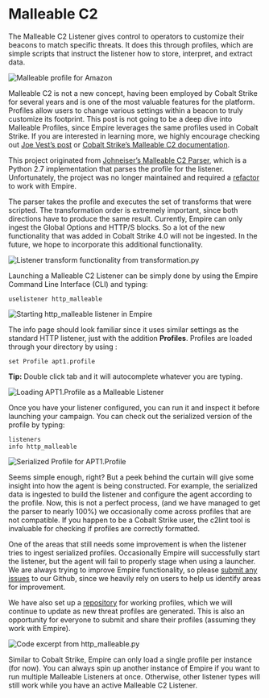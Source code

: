 # Malleable C2

The Malleable C2 Listener gives control to operators to customize their beacons to match specific threats. It does this through profiles, which are simple scripts that instruct the listener how to store, interpret, and extract data.

![Malleable profile for Amazon](../.gitbook/assets/image%20%282%29.png)

Malleable C2 is not a new concept, having been employed by Cobalt Strike for several years and is one of the most valuable features for the platform. Profiles allow users to change various settings within a beacon to truly customize its footprint. This post is not going to be a deep dive into Malleable Profiles, since Empire leverages the same profiles used in Cobalt Strike. If you are interested in learning more, we highly encourage checking out [Joe Vest’s post](https://posts.specterops.io/a-deep-dive-into-cobalt-strike-malleable-c2-6660e33b0e0b) or [Cobalt Strike’s Malleable C2 documentation](https://www.cobaltstrike.com/help-malleable-c2).

This project originated from [Johneiser’s Malleable C2 Parser](https://github.com/johneiser/MalleableC2Parser), which is a Python 2.7 implementation that parses the profile for the listener. Unfortunately, the project was no longer maintained and required a [refactor](https://github.com/BC-SECURITY/MalleableC2Parser) to work with Empire.

The parser takes the profile and executes the set of transforms that were scripted. The transformation order is extremely important, since both directions have to produce the same result. Currently, Empire can only ingest the Global Options and HTTP/S blocks. So a lot of the new functionality that was added in Cobalt Strike 4.0 will not be ingested. In the future, we hope to incorporate this additional functionality.

![Listener transform functionality from transformation.py](https://i1.wp.com/www.bc-security.org/wp-content/uploads/2020/09/Screenshot_2020-09-06_21-14-54.png?resize=586%2C324&ssl=1)

Launching a Malleable C2 Listener can be simply done by using the Empire Command Line Interface \(CLI\) and typing:

```text
uselistener http_malleable
```

![Starting http\_malleable listener in Empire](https://i1.wp.com/www.bc-security.org/wp-content/uploads/2020/09/Screenshot_2020-09-06_21-11-10.png?resize=1170%2C668&ssl=1)

The info page should look familiar since it uses similar settings as the standard HTTP listener, just with the addition **Profiles**. Profiles are loaded through your directory by using :

```text
set Profile apt1.profile
```

**Tip:** Double click tab and it will autocomplete whatever you are typing.

![Loading APT1.Profile as a Malleable Listener](https://i0.wp.com/www.bc-security.org/wp-content/uploads/2020/09/Screenshot_2020-09-06_21-11-46.png?resize=1170%2C392&ssl=1)

Once you have your listener configured, you can run it and inspect it before launching your campaign. You can check out the serialized version of the profile by typing:

```text
listeners
info http_malleable
```

![Serialized Profile for APT1.Profile](https://i0.wp.com/www.bc-security.org/wp-content/uploads/2020/09/Screenshot_2020-09-06_21-12-25.png?resize=1170%2C749&ssl=1)

Seems simple enough, right? But a peek behind the curtain will give some insight into how the agent is being constructed. For example, the serialized data is ingested to build the listener and configure the agent according to the profile. Now, this is not a perfect process, \(and we have managed to get the parser to nearly 100%\) we occasionally come across profiles that are not compatible. If you happen to be a Cobalt Strike user, the c2lint tool is invaluable for checking if profiles are correctly formatted.

One of the areas that still needs some improvement is when the listener tries to ingest serialized profiles. Occasionally Empire will successfully start the listener, but the agent will fail to properly stage when using a launcher. We are always trying to improve Empire functionality, so please [submit any issues](https://github.com/BC-SECURITY/Empire/issues) to our Github, since we heavily rely on users to help us identify areas for improvement.

We have also set up a [repository](https://github.com/BC-SECURITY/Malleable-C2-Profiles) for working profiles, which we will continue to update as new threat profiles are generated. This is also an opportunity for everyone to submit and share their profiles \(assuming they work with Empire\).

![Code excerpt from http\_malleable.py](https://i1.wp.com/www.bc-security.org/wp-content/uploads/2020/09/Screenshot_2020-09-06_21-15-26.png?resize=944%2C523&ssl=1)

Similar to Cobalt Strike, Empire can only load a single profile per instance \(for now\). You can always spin up another instance of Empire if you want to run multiple Malleable Listeners at once. Otherwise, other listener types will still work while you have an active Malleable C2 Listener.
